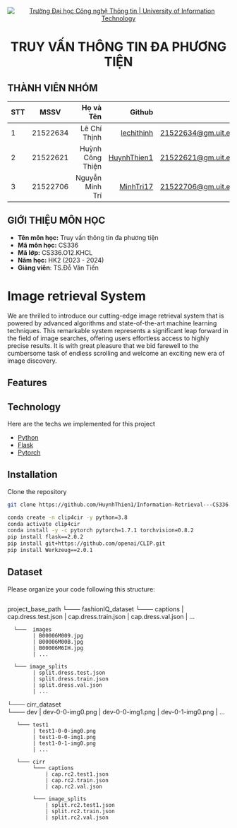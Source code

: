 <!-- Banner -->
<p align="center">
  <a href="https://www.uit.edu.vn/" title="Trường Đại học Công nghệ Thông tin" style="border: none;">
    <img src="https://i.imgur.com/WmMnSRt.png" alt="Trường Đại học Công nghệ Thông tin | University of Information Technology">
  </a>
</p>
<h1 align="center"><b>TRUY VẤN THÔNG TIN ĐA PHƯƠNG TIỆN</b></h>

## THÀNH VIÊN NHÓM

| STT |   MSSV   |       Họ và Tên |                     Github                                 |            Email                        |
| --- | :------: | --------------: |  --------------------------------------------------------: | ---------------------------------------:|
| 1   | 21522634 |  Lê Chí Thịnh   |  [lechithinh](https://github.com/lechithinh)               | 21522634@gm.uit.edu.vn                  |
| 2   | 21522621 | Huỳnh Công Thiện|  [HuynhThien1](https://github.com/HuynhThien1)             | 21522621@gm.uit.edu.vn                  |
| 3   | 21522706 | Nguyễn Minh Trí |  [MinhTri17](https://github.com/MinhTri17)                 | 21522706@gm.uit.edu.vn                  |


## GIỚI THIỆU MÔN HỌC

-   **Tên môn học:** Truy vấn thông tin đa phương tiện
-   **Mã môn học:** CS336
-   **Mã lớp:** CS336.O12.KHCL
-   **Năm học:** HK2 (2023 - 2024)
-   **Giảng viên**: TS.Đỗ Văn Tiến


# Image retrieval System

We are thrilled to introduce our cutting-edge image retrieval system that is powered by advanced algorithms and state-of-the-art machine learning techniques. This remarkable system represents a significant leap forward in the field of image searches, offering users effortless access to highly precise results. It is with great pleasure that we bid farewell to the cumbersome task of endless scrolling and welcome an exciting new era of image discovery.

## Features



## Technology

Here are the techs we implemented for this project

-  [Python](https://docs.python.org/3/)
-  [Flask](https://flask.palletsprojects.com/en/3.0.x/)
-  [Pytorch](https://pytorch.org/vision/main/models/generated/torchvision.models.vgg16.html#torchvision.models.VGG16_Weights)

## Installation
Clone the repository

```sh
git clone https://github.com/HuynhThien1/Information-Retrieval---CS336.git
```
```sh
conda create -n clip4cir -y python=3.8
conda activate clip4cir
conda install -y -c pytorch pytorch=1.7.1 torchvision=0.8.2
pip install flask==2.0.2
pip install git+https://github.com/openai/CLIP.git
pip install Werkzeug==2.0.1
```

## Dataset
Please organize your code following this structure: 

```
```
project_base_path
└───  fashionIQ_dataset
      └─── captions
            | cap.dress.test.json
            | cap.dress.train.json
            | cap.dress.val.json
            | ...
            
      └───  images
            | B00006M009.jpg
            | B00006M00B.jpg
            | B00006M6IH.jpg
            | ...
            
      └─── image_splits
            | split.dress.test.json
            | split.dress.train.json
            | split.dress.val.json
            | ...

└───  cirr_dataset       
       └─── dev
            | dev-0-0-img0.png
            | dev-0-0-img1.png
            | dev-0-1-img0.png
            | ...
       
       └─── test1
            | test1-0-0-img0.png
            | test1-0-0-img1.png
            | test1-0-1-img0.png 
            | ...
       
       └─── cirr
            └─── captions
                | cap.rc2.test1.json
                | cap.rc2.train.json
                | cap.rc2.val.json
                
            └─── image_splits
                | split.rc2.test1.json
                | split.rc2.train.json
                | split.rc2.val.json
```
```
